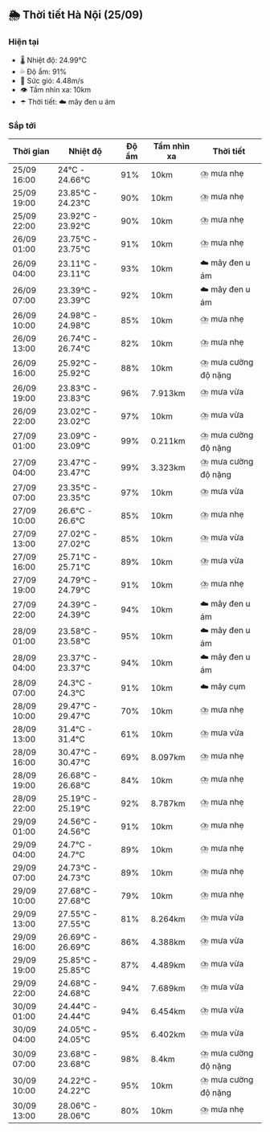 ## 🌦️ Thời tiết Hà Nội (25/09)

### Hiện tại

- 🌡️ Nhiệt độ: 24.99℃
- 💦 Độ ẩm: 91%
- 💨 Sức gió: 4.48m/s
- 👁️ Tầm nhìn xa: 10km
- ☂️ Thời tiết: ☁️ mây đen u ám

### Sắp tới

| Thời gian | Nhiệt độ | Độ ẩm | Tầm nhìn xa | Thời tiết |
| --- | --- | --- | --- | --- |
| 25/09 16:00 | 24℃ - 24.66℃ | 91% | 10km | ⛈️ mưa nhẹ |
| 25/09 19:00 | 23.85℃ - 24.23℃ | 90% | 10km | ⛈️ mưa nhẹ |
| 25/09 22:00 | 23.92℃ - 23.92℃ | 90% | 10km | ⛈️ mưa nhẹ |
| 26/09 01:00 | 23.75℃ - 23.75℃ | 91% | 10km | ⛈️ mưa nhẹ |
| 26/09 04:00 | 23.11℃ - 23.11℃ | 93% | 10km | ☁️ mây đen u ám |
| 26/09 07:00 | 23.39℃ - 23.39℃ | 92% | 10km | ☁️ mây đen u ám |
| 26/09 10:00 | 24.98℃ - 24.98℃ | 85% | 10km | ⛈️ mưa nhẹ |
| 26/09 13:00 | 26.74℃ - 26.74℃ | 82% | 10km | ⛈️ mưa nhẹ |
| 26/09 16:00 | 25.92℃ - 25.92℃ | 88% | 10km | ⛈️ mưa cường độ nặng |
| 26/09 19:00 | 23.83℃ - 23.83℃ | 96% | 7.913km | ⛈️ mưa vừa |
| 26/09 22:00 | 23.02℃ - 23.02℃ | 97% | 10km | ⛈️ mưa vừa |
| 27/09 01:00 | 23.09℃ - 23.09℃ | 99% | 0.211km | ⛈️ mưa cường độ nặng |
| 27/09 04:00 | 23.47℃ - 23.47℃ | 99% | 3.323km | ⛈️ mưa cường độ nặng |
| 27/09 07:00 | 23.35℃ - 23.35℃ | 97% | 10km | ⛈️ mưa vừa |
| 27/09 10:00 | 26.6℃ - 26.6℃ | 85% | 10km | ⛈️ mưa nhẹ |
| 27/09 13:00 | 27.02℃ - 27.02℃ | 85% | 10km | ⛈️ mưa vừa |
| 27/09 16:00 | 25.71℃ - 25.71℃ | 89% | 10km | ⛈️ mưa vừa |
| 27/09 19:00 | 24.79℃ - 24.79℃ | 91% | 10km | ⛈️ mưa nhẹ |
| 27/09 22:00 | 24.39℃ - 24.39℃ | 94% | 10km | ☁️ mây đen u ám |
| 28/09 01:00 | 23.58℃ - 23.58℃ | 95% | 10km | ☁️ mây đen u ám |
| 28/09 04:00 | 23.37℃ - 23.37℃ | 94% | 10km | ☁️ mây đen u ám |
| 28/09 07:00 | 24.3℃ - 24.3℃ | 91% | 10km | ☁️ mây cụm |
| 28/09 10:00 | 29.47℃ - 29.47℃ | 70% | 10km | ⛈️ mưa nhẹ |
| 28/09 13:00 | 31.4℃ - 31.4℃ | 61% | 10km | ⛈️ mưa vừa |
| 28/09 16:00 | 30.47℃ - 30.47℃ | 69% | 8.097km | ⛈️ mưa nhẹ |
| 28/09 19:00 | 26.68℃ - 26.68℃ | 84% | 10km | ⛈️ mưa nhẹ |
| 28/09 22:00 | 25.19℃ - 25.19℃ | 92% | 8.787km | ⛈️ mưa nhẹ |
| 29/09 01:00 | 24.56℃ - 24.56℃ | 91% | 10km | ⛈️ mưa nhẹ |
| 29/09 04:00 | 24.7℃ - 24.7℃ | 89% | 10km | ⛈️ mưa nhẹ |
| 29/09 07:00 | 24.73℃ - 24.73℃ | 89% | 10km | ⛈️ mưa nhẹ |
| 29/09 10:00 | 27.68℃ - 27.68℃ | 79% | 10km | ⛈️ mưa nhẹ |
| 29/09 13:00 | 27.55℃ - 27.55℃ | 81% | 8.264km | ⛈️ mưa vừa |
| 29/09 16:00 | 26.69℃ - 26.69℃ | 86% | 4.388km | ⛈️ mưa vừa |
| 29/09 19:00 | 25.85℃ - 25.85℃ | 87% | 4.489km | ⛈️ mưa vừa |
| 29/09 22:00 | 24.68℃ - 24.68℃ | 94% | 7.689km | ⛈️ mưa vừa |
| 30/09 01:00 | 24.44℃ - 24.44℃ | 94% | 6.454km | ⛈️ mưa vừa |
| 30/09 04:00 | 24.05℃ - 24.05℃ | 95% | 6.402km | ⛈️ mưa vừa |
| 30/09 07:00 | 23.68℃ - 23.68℃ | 98% | 8.4km | ⛈️ mưa cường độ nặng |
| 30/09 10:00 | 24.22℃ - 24.22℃ | 95% | 10km | ⛈️ mưa cường độ nặng |
| 30/09 13:00 | 28.06℃ - 28.06℃ | 80% | 10km | ⛈️ mưa nhẹ |
